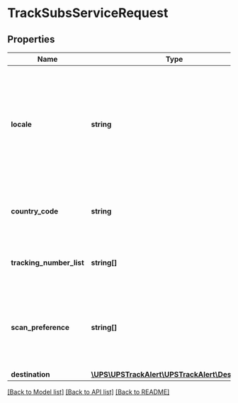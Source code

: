 # TrackSubsServiceRequest

## Properties
Name | Type | Description | Notes
------------ | ------------- | ------------- | -------------
**locale** | **string** | Locale setting is composed of language code and country code, separated by an underscore. This field is reserved for future use. | 
**country_code** | **string** | Represents the country code. This field is reserved for future use. | 
**tracking_number_list** | **string[]** | Represents list of tracking numbers in request. | 
**scan_preference** | **string[]** | Represents scan/event preferences for the subscription endpoint, Place holder for Future use. | [optional] 
**destination** | [**\UPS\UPSTrackAlert\UPSTrackAlert\Destination**](Destination.md) |  | 

[[Back to Model list]](../../README.md#documentation-for-models) [[Back to API list]](../../README.md#documentation-for-api-endpoints) [[Back to README]](../../README.md)

